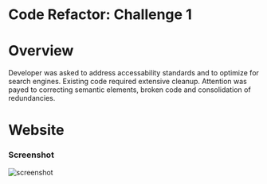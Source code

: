 # Code Refactor: Challenge 1
# Overview
Developer was asked to address accessability standards and to optimize for search engines.  Existing code required extensive cleanup. Attention was payed to correcting semantic elements, broken code and consolidation of redundancies. 

# Website


### Screenshot 
![screenshot](images/Horiseon-header.png)
